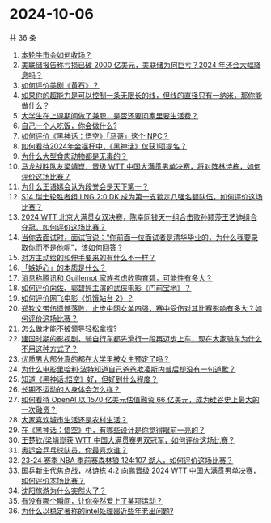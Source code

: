 # 2024-10-06

共 36 条

<!-- BEGIN ZHIHUQUESTIONS -->
<!-- 最后更新时间 Sun Oct 06 2024 01:04:29 GMT+0800 (China Standard Time) -->
1. [本轮牛市会如何收场？](https://www.zhihu.com/question/726049590)
1. [美联储报告称亏损已破 2000 亿美元，美联储为何巨亏？2024 年还会大幅降息吗？](https://www.zhihu.com/question/747839098)
1. [如何评价美剧《黄石》？](https://www.zhihu.com/question/282564871)
1. [如果你的超能力是可以控制一条无限长的线，但线的直径只有一纳米，那你能做什么？](https://www.zhihu.com/question/741108731)
1. [大学生在上课期间做了兼职，是否还要问家里要生活费？](https://www.zhihu.com/question/725477968)
1. [自己一个人吃饭，你会做什么?](https://www.zhihu.com/question/280283392)
1. [如何评价《黑神话：悟空》「马哥」这个 NPC？](https://www.zhihu.com/question/665619846)
1. [如何看待2024年金摇杆中，《黑神话》仅获1项提名？](https://www.zhihu.com/question/742539700)
1. [为什么大型食肉动物都是无毒的？](https://www.zhihu.com/question/745758640)
1. [马龙战胜队友梁靖崑，晋级 WTT 中国大满贯男单决赛，将对阵林诗栋，如何评价这场比赛？](https://www.zhihu.com/question/750556170)
1. [为什么王语嫣会认为段誉会是天下第一？](https://www.zhihu.com/question/603262456)
1. [S14 瑞士轮胜者组 LNG 2:0 DK 成为第一支锁定八强名额队伍，如何评价这场比赛？](https://www.zhihu.com/question/750069329)
1. [2024 WTT 北京大满贯女双决赛，陈幸同钱天一组合击败孙颖莎王艺迪组合夺冠，如何评价这场比赛？](https://www.zhihu.com/question/751028971)
1. [当你去面试时，面试官说：“你前面一位面试者是清华毕业的，为什么我要录取你而不是他呢”，该如何回答？](https://www.zhihu.com/question/735366470)
1. [对方主动给的和伸手要来的有什么不一样？](https://www.zhihu.com/question/644353571)
1. [「嫉妒心」的本质是什么？](https://www.zhihu.com/question/671404236)
1. [消息称腾讯和 Guillemot 家族考虑收购育碧，可能性有多大？](https://www.zhihu.com/question/746299078)
1. [如何评价向佐、郭碧婷主演的武侠电影《门前宝地》？](https://www.zhihu.com/question/666381366)
1. [如何评价网飞电影《饥饿站台 2》？](https://www.zhihu.com/question/739640621)
1. [郑钦文带伤遗憾落败，止步中网女单四强，赛中受伤对其比赛影响有多大？如何评价这场比赛？](https://www.zhihu.com/question/750574932)
1. [怎么做才能不被领导轻松拿捏?](https://www.zhihu.com/question/732468109)
1. [建国时期的影视剧，骑自行车都先滑行一段再迈步上车，现在大家骑车为什么不用这种方式了？](https://www.zhihu.com/question/605318585)
1. [优质男大部分真的都在大学里被女生预定了吗？](https://www.zhihu.com/question/657376611)
1. [为什么电影里哈利·波特知道自己爸爸欺凌斯内普后却没有一句道歉？](https://www.zhihu.com/question/491295786)
1. [知道《黑神话:悟空》好，但好到什么程度？](https://www.zhihu.com/question/618282357)
1. [长期不运动的人身体会怎么样？](https://www.zhihu.com/question/660247055)
1. [如何看待 OpenAI 以 1570 亿美元估值融资 66 亿美元，成为硅谷史上最大的一次融资？](https://www.zhihu.com/question/731705384)
1. [大家喜欢城市生活还是农村生活？](https://www.zhihu.com/question/731061168)
1. [在《黑神话：悟空》中，有哪些设计是你觉得眼前一亮的？](https://www.zhihu.com/question/665523278)
1. [王楚钦/梁靖崑获 WTT 中国大满贯赛男双冠军，如何评价这场比赛？](https://www.zhihu.com/question/747854256)
1. [奥运会乒乓球队员，你最喜欢谁？](https://www.zhihu.com/question/663577344)
1. [23-24 赛季 NBA 季前赛森林狼 124:107 湖人，如何评价这场比赛？](https://www.zhihu.com/question/746038182)
1. [国乒新生代焦点战，林诗栋 4:2 向鹏晋级 2024 WTT 中国大满贯男单决赛，如何评价本场比赛？](https://www.zhihu.com/question/745372270)
1. [沈阳旅游为什么突然火了？](https://www.zhihu.com/question/667941342)
1. [有没有哪个瞬间，让你突然爱上了某项运动？](https://www.zhihu.com/question/666758457)
1. [为什么以稳定著称的intel处理器近些年老出问题?](https://www.zhihu.com/question/669871770)
<!-- END ZHIHUQUESTIONS -->
